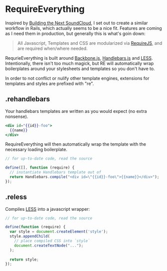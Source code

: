 # RequireEverything

Inspired by [Building the Next SoundCloud](http://backstage.soundcloud.com/2012/06/building-the-next-soundcloud/),
I set out to create a similar workflow in Rails, which actually seems to be a nice fit. Features are coming as I
need them in production, but generally this is what's goin down:

> All Javascript, Templates and CSS are modularized via [RequireJS](http://requirejs.org), and are required when/where
> needed.

RequrieEverything is built around [Backbone.js](http://backbonejs.org), [Handlebars.js](http://handlebarsjs.com/)
and [LESS](http://lesscss.org/). Intentionally, there isn't too much magick, but RE will automatically wrap boilerplates
around your stylesheets and templates so you don't have to.

In order to not conflict or nulify other template engines, extensions for templates and styles are prefixed with "re".

## .rehandlebars

Your handlebars templates are written as you would expect (no extra nonsense).

```handlebars
<div id="{{id}}-foo">
  {{name}}
</div>
```

RequireEverything will then automatically wrap the template with the necessary loading boilerplate.

```javascript
// for up-to-date code, read the source

define([], function (require) {
  // instantiate Handlebars template out of 
  return Handlebars.compile("<div id=\"{{id}}-foo\">{{name}}</div>");
});
```

## .reless

Compiles [LESS](http://lesscss.org/) into a javascript wrapper:


```javascript
// for up-to-date code, read the source

define(function (require) {
  var style = document.createElement('style');
  style.appendChild(
    // place compiled CSS into `style`
    document.createTextNode("...");
  );
  
  return style;
});
```
